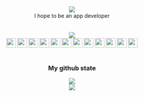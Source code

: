 <!--
**Choe-Ji-Hwan/Choe-Ji-Hwan** is a ✨ _special_ ✨ repository because its `README.md` (this file) appears on your GitHub profile.

Here are some ideas to get you started:

- 🔭 I’m currently working on ...
- 🌱 I’m currently learning ...
- 👯 I’m looking to collaborate on ...
- 🤔 I’m looking for help with ...
- 💬 Ask me about ...
- 📫 How to reach me: ...
- 😄 Pronouns: ...
- ⚡ Fun fact: ...
-->
<div align="center">
  
<img src="https://capsule-render.vercel.app/api?type=transparent&color=auto&height=200&section=header&text=Choe-Ji-Hwan&fontSize=50" />
  <div align="center">I hope to be an app developer<div></br></br>
  <div float="left">
    <img src="http://mazassumnida.wtf/api/mini/generate_badge?boj=ghldtjd901"/></br>
<img src="https://user-images.githubusercontent.com/54761791/161787463-9ba3d32c-bec4-4eba-b086-448efa08a549.svg" width=25 height=25/>
<img src="https://user-images.githubusercontent.com/54761791/161785842-942c2f6e-bf26-414e-abc5-0111cc9b6e45.svg" width=25 height=25/>
<img src="https://user-images.githubusercontent.com/54761791/161785848-e2108c48-4ff0-4a5a-b263-27022c1bd8cd.svg" width=25 height=25/>
<img src="https://user-images.githubusercontent.com/54761791/161785853-6cdd16b2-4c16-44d5-97aa-27fdb5a8942f.svg" width=25 height=25/>
<img src="https://user-images.githubusercontent.com/54761791/161785866-e7870c44-2a54-45cc-994d-fd94aabdf610.svg" width=25 height=25/>   
<img src="https://user-images.githubusercontent.com/54761791/161785875-221b77a5-e2ae-4b08-87d6-cc10628843bf.svg" width=25 height=25/>
<img src="https://user-images.githubusercontent.com/54761791/161785830-8fb0fdd0-e95b-4418-81d6-504c03b187e3.svg" width=25 height=25/>
<img src="https://user-images.githubusercontent.com/54761791/161785888-c488afe2-8580-44e6-8dbf-82afe3581f84.svg" width=25 height=25/>
<img src="https://user-images.githubusercontent.com/54761791/161785637-267e1284-6b39-4c96-9162-75310af6c5fb.svg" width=25 height=25/>    
<img src="https://user-images.githubusercontent.com/54761791/161785899-aa1fbd3c-ea9e-4cd8-b1b0-08ddafa7f974.svg" width=25 height=25/>
<img src="https://user-images.githubusercontent.com/54761791/161785905-9c96ed8c-6a8e-4143-9ae9-e26febb92454.svg" width=25 height=25/>
<img src="https://user-images.githubusercontent.com/54761791/161785910-a0802c3c-c048-4895-82e3-bf50e25df38d.svg" width=25 height=25/>
    </br></br>
  </div>
 
### My github state
  
<img src="https://hits.seeyoufarm.com/api/count/incr/badge.svg?url=https%3A%2F%2Fgithub.com%2FChoe-Ji-Hwan&count_bg=%2379C83D&title_bg=%23555555&icon=android.svg&icon_color=%23E7E7E7&title=hits&edge_flat=false"/></br>
<img src="https://github-readme-stats.vercel.app/api?username=Choe-Ji-Hwan&&show_icons=true&theme=flag-india"/></br>
</div>
